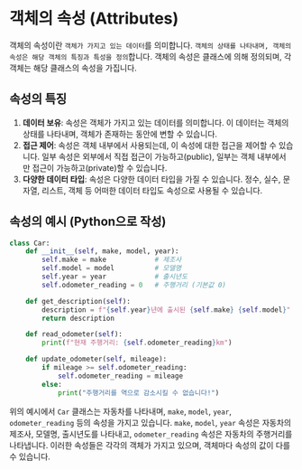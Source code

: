# 객체의 속성 (Attributes)

객체의 속성이란 `객체가 가지고 있는 데이터`를 의미합니다. `객체의 상태를 나타내며, 객체의 속성은 해당 객체의 특징과 특성을 정의`합니다. 객체의 속성은 클래스에 의해 정의되며, 각 객체는 해당 클래스의 속성을 가집니다.

## 속성의 특징
1. **데이터 보유**: 속성은 객체가 가지고 있는 데이터를 의미합니다. 이 데이터는 객체의 상태를 나타내며, 객체가 존재하는 동안에 변할 수 있습니다.
2. **접근 제어**: 속성은 객체 내부에서 사용되는데, 이 속성에 대한 접근을 제어할 수 있습니다. 일부 속성은 외부에서 직접 접근이 가능하고(public), 일부는 객체 내부에서만 접근이 가능하고(private)할 수 있습니다.
3. **다양한 데이터 타입**: 속성은 다양한 데이터 타입을 가질 수 있습니다. 정수, 실수, 문자열, 리스트, 객체 등 어떠한 데이터 타입도 속성으로 사용될 수 있습니다.

## 속성의 예시 (Python으로 작성)
```python
class Car:
    def __init__(self, make, model, year):
        self.make = make            # 제조사
        self.model = model          # 모델명
        self.year = year            # 출시년도
        self.odometer_reading = 0   # 주행거리 (기본값 0)

    def get_description(self):
        description = f"{self.year}년에 출시된 {self.make} {self.model}"
        return description

    def read_odometer(self):
        print(f"현재 주행거리: {self.odometer_reading}km")

    def update_odometer(self, mileage):
        if mileage >= self.odometer_reading:
            self.odometer_reading = mileage
        else:
            print("주행거리를 역으로 감소시킬 수 없습니다!")
```

위의 예시에서 `Car` 클래스는 자동차를 나타내며, `make`, `model`, `year`, `odometer_reading` 등의 속성을 가지고 있습니다. `make`, `model`, `year` 속성은 자동차의 제조사, 모델명, 출시년도를 나타내고, `odometer_reading` 속성은 자동차의 주행거리를 나타냅니다. 이러한 속성들은 각각의 객체가 가지고 있으며, 객체마다 속성의 값이 다를 수 있습니다.

